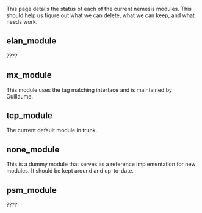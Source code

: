 This page details the status of each of the current nemesis modules.
This should help us figure out what we can delete, what we can keep, and
what needs work.

## elan_module

????

## mx_module

This module uses the tag matching interface and is maintained by
Guillaume.

## tcp_module

The current default module in trunk.

## none_module

This is a dummy module that serves as a reference implementation for new
modules. It should be kept around and up-to-date.

## psm_module

????